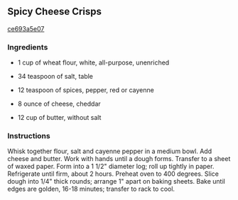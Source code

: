 ## Spicy Cheese Crisps

[ce693a5e07](http://www.food.com/recipe/spicy-cheese-crisps-150374)

### Ingredients

 - 1 cup of wheat flour, white, all-purpose, unenriched

 - 34 teaspoon of salt, table

 - 12 teaspoon of spices, pepper, red or cayenne

 - 8 ounce of cheese, cheddar

 - 12 cup of butter, without salt

### Instructions

Whisk together flour, salt and cayenne pepper in a medium bowl. Add cheese and butter. Work with hands until a dough forms. Transfer to a sheet of waxed paper. Form into a 1 1/2" diameter log; roll up tightly in paper. Refrigerate until firm, about 2 hours. Preheat oven to 400 degrees. Slice dough into 1/4" thick rounds; arrange 1" apart on baking sheets. Bake until edges are golden, 16-18 minutes; transfer to rack to cool.